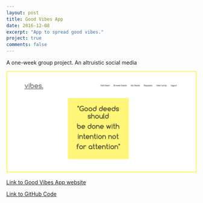 ```yaml
---
layout: post
title: Good Vibes App
date: 2016-12-08
excerpt: "App to spread good vibes."
project: true
comments: false
---
```


<p> A one-week group project. An altruistic social media

![GoodVibes Homepage](/assets/img/vibes.png)

[Link to Good Vibes App website](https://good-vibe-ratings.herokuapp.com/)



[Link to GitHub Code](https://github.com/Nattie87/wdi-project-3)
